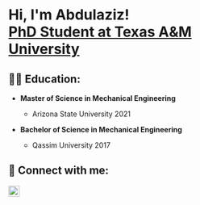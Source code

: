 <h1>Hi, I'm Abdulaziz! <br/><a href="https://www.linkedin.com/in/abdulaziz-a-5b43b5b7/">PhD Student at Texas A&M University</a>

<h2>👨‍💻 Education:</h2>

- <b>Master of Science in Mechanical Engineering</b>

  - Arizona State University 2021
  
- <b>Bachelor of Science in Mechanical Engineering</b>

  - Qassim University 2017

<h2> 🤳 Connect with me:</h2>

[<img align="left" alt="JoshMadakor | LinkedIn" width="22px" src="https://cdn.jsdelivr.net/npm/simple-icons@v3/icons/linkedin.svg" />][linkedin]

[linkedin]: https://www.linkedin.com/in/abdulaziz-a-5b43b5b7/
